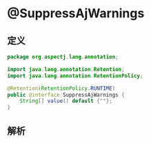 # @SuppressAjWarnings

## 定义

```java
package org.aspectj.lang.annotation;

import java.lang.annotation.Retention;
import java.lang.annotation.RetentionPolicy;

@Retention(RetentionPolicy.RUNTIME)
public @interface SuppressAjWarnings {
    String[] value() default {""};
}

```

## 解析
